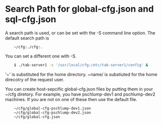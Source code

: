 Search Path for global-cfg.json and sql-cfg.json
================================================


A search path is used, or can be set with the -S command line option.   The default search path is 

``` gray-bar
	~/cfg:./cfg:.
```

You can set a different one with -S.

``` bash
	$ ./tab-server1 -s '/usr/local/cfg:/etc/tab-server1/config' &
```

'~' is substituted for the home directory.  ~name/ is substiuted for the home direcotry of the
request user.

You can create host-sepcific global-cfg.json files by putting them in your ~/cfg diretory.
For example, you have pschlump-dev1 and pschlump-dev2 machines.  If you are not on one of
these then use the default file.

``` gray-bar
	~/cfg/global-cfg-pschlump-dev1.json
	~/cfg/global-cfg-pschlump-dev2.json
	~/cfg/global-cfg.json
```



